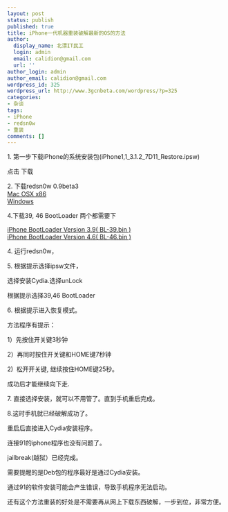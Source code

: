 ```yaml
---
layout: post
status: publish
published: true
title: iPhone一代机器重装破解最新的OS的方法
author:
  display_name: 北漂IT民工
  login: admin
  email: calidion@gmail.com
  url: ''
author_login: admin
author_email: calidion@gmail.com
wordpress_id: 325
wordpress_url: http://www.3gcnbeta.com/wordpress/?p=325
categories:
- 杂谈
tags:
- iPhone
- redsn0w
- 重装
comments: []
---
```

<p>1. 第一步下载iPhone的系统安装包(iPhone1,1_3.1.2_7D11_Restore.ipsw)</p>
<p>点击&nbsp;<a style="text-decoration: none;" title="下载iPhone" href="http://appldnld.apple.com.edgesuite.net/content.info.apple.com/iPhone/061-7265.20091008.Xsd32/iPhone1,2_3.1.2_7D11_Restore.ipsw" target="_blank">下载</a></p>
<p>2. 下载redsn0w 0.9beta3<br />
<a title="http://iphwn.org/redsn0w-mac_0.9beta3_gsfix.zip" rel="nofollow" href="http://iphwn.org/redsn0w-mac_0.9beta3_gsfix.zip">Mac OSX x86</a><br />
<a title="http://iphwn.org/redsn0w-win_0.9beta3_gsfix.zip" rel="nofollow" href="http://iphwn.org/redsn0w-win_0.9beta3_gsfix.zip">Windows</a></p>
<p>4.下载39, 46 BootLoader 两个都需要下</p>
<p><a href="http://cid-07e51db788bf0866.skydrive.live.com/self.aspx/iPhone/BootLoaders/BL-39.bin">iPhone BootLoader Version 3.9( BL-39.bin )</a><br />
<a href="http://cid-07e51db788bf0866.skydrive.live.com/self.aspx/iPhone/BootLoaders/BL-46.bin">iPhone BootLoader Version 4.6( BL-46.bin )</a></p>
<p>4. 运行redsn0w，</p>
<p>5. 根据提示选择ipsw文件，</p>
<p>选择安装Cydia.选择unLock</p>
<p>根据提示选择39,46 BootLoader</p>
<p>6. 根据提示进入恢复模式。</p>
<p>方法程序有提示：</p>
<p>1）先按住开关键3秒钟</p>
<p>2）再同时按住开关键和HOME键7秒钟</p>
<p>2) &nbsp;松开开关键, 继续按住HOME键25秒。</p>
<p>成功后才能继续向下走.</p>
<p>7. 直接选择安装，就可以不用管了。直到手机重启完成。</p>
<p>8.这时手机就已经破解成功了。</p>
<p>重启后直接进入Cydia安装程序。</p>
<p>连接91的iphone程序也没有问题了。</p>
<p>jailbreak(越狱）已经完成。</p>
<p>需要提醒的是Deb包的程序最好是通过Cydia安装。</p>
<p>通过91的软件安装可能会产生错误，导致手机程序无法启动。</p>
<p>还有这个方法重装的好处是不需要再从网上下载东西破解，一步到位，非常方便。</p>
